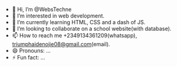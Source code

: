 - 👋 Hi, I’m @WebsTechne
- 👀 I’m interested in web development.
- 🌱 I’m currently learning HTML, CSS and a dash of JS.
- 💞️ I’m looking to collaborate on a school website(with database).
- 📫 How to reach me +2349134361209(whatsapp), triumphaidenojie08@gmail.com(email). 
- 😄 Pronouns: ...
- ⚡ Fun fact: ...

<!---
WebsTechne/WebsTechne is a ✨ special ✨ repository because its `README.md` (this file) appears on your GitHub profile.
You can click the Preview link to take a look at your changes.
--->
